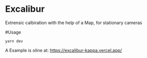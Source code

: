 # Excalibur
Extrensic calbiration with the help of a Map, for stationary cameras

#Usage
```
yarn dev
```

A Example is oline at:
https://excalibur-kappa.vercel.app/
